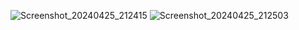 ![Screenshot_20240425_212415](https://github.com/yhrjfj/Login-Signup-UI-Compose/assets/102893295/aafc0179-d91e-4cc4-97ed-20ba5ee6ec3f)
![Screenshot_20240425_212503](https://github.com/yhrjfj/Login-Signup-UI-Compose/assets/102893295/7a5c2b7c-49b5-4d5e-af5e-a0b44ff8a8af)
